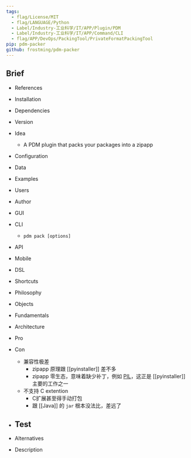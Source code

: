 ```yaml
---
tags:
  - flag/License/MIT
  - flag/LANGUAGE/Python
  - Label/Industry-工业科学/IT/APP/Plugin/PDM
  - Label/Industry-工业科学/IT/APP/Command/CLI
  - flag/APP/DevOps/PackingTool/PrivateFormatPackingTool
pip: pdm-packer
github: frostming/pdm-packer
---
```


## Brief

- References

- Installation

- Dependencies

- Version

- Idea
    - A PDM plugin that packs your packages into a zipapp

- Configuration

- Data

- Examples

- Users

- Author

- GUI

- CLI
    - `pdm pack [options]`

- API

- Mobile

- DSL

- Shortcuts

- Philosophy

- Objects

- Fundamentals

- Architecture

- Pro

- Con
    - 兼容性极差
        - zipapp 原理跟 [[pyinstaller]] 差不多
        - zipapp 零生态，意味着缺少补丁，例如 [PIL](https://stackoverflow.com/questions/32760048/pyinstaller-with-pil-importerror-cannot-import-name-imaging)，这正是 [[pyinstaller]] 主要的工作之一
    - 不支持 C extention
        - C扩展甚至得手动打包
        - 跟 [[Java]] 的 `jar` 根本没法比，差远了

- Test
    - 

- Alternatives

- Description
